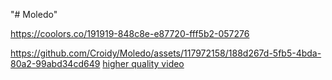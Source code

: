 "# Moledo" 

https://coolors.co/191919-848c8e-e87720-fff5b2-057276



https://github.com/Croidy/Moledo/assets/117972158/188d267d-5fb5-4bda-80a2-99abd34cd649
[higher quality video](https://drive.google.com/file/d/1LK5MevORdw9Cwyjg8rceh___mmKAFQTZ/view?usp=sharing)
